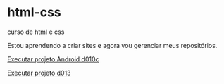 # html-css
 curso de html e css

Estou aprendendo a criar sites e agora vou gerenciar meus repositórios.

<a href="https://lucasfvb.github.io/html-css/Desafios/d010c/project-android.html"> Executar projeto Android d010c </a>

<a href="https://lucasfvb.github.io/html-css/Desafios/d013/index.html"> Executar projeto d013 </a>